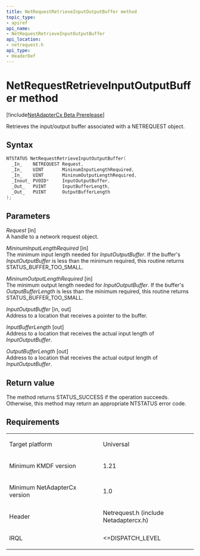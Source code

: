 ```yaml
---
title: NetRequestRetrieveInputOutputBuffer method
topic_type:
- apiref
api_name:
- NetRequestRetrieveInputOutputBuffer
api_location:
- netrequest.h
api_type:
- HeaderDef
---
```


# NetRequestRetrieveInputOutputBuffer method

[!include[NetAdapterCx Beta Prerelease](../netcx-beta-prerelease.md)]

Retrieves the input/output buffer associated with a NETREQUEST object.

Syntax
------

```cpp
NTSTATUS NetRequestRetrieveInputOutputBuffer(
  _In_    NETREQUEST Request,
  _In_    UINT       MininumInputLengthRequired,
  _In_    UINT       MininumOutputLengthRequired,
  _Inout_ PVOID*     InputOutputBuffer,
  _Out_   PUINT      InputBufferLength,
  _Out_   PUINT      OutputBufferLength
);
```

Parameters
----------

*Request* [in]  
A handle to a network request object.

*MininumInputLengthRequired* [in]  
The minimum input length needed for *InputOutputBuffer*. If the buffer's *InputOutputBuffer* is less than the minimum required, this routine returns STATUS_BUFFER_TOO_SMALL.

*MininumOutputLengthRequired* [in]  
The minimum output length needed for *InputOutputBuffer*. If the buffer's *OutputBufferLength* is less than the minimum required, this routine returns STATUS_BUFFER_TOO_SMALL.

*InputOutputBuffer* [in, out]  
Address to a location that receives a pointer to the buffer.

*InputBufferLength* [out]  
Address to a location that receives the actual input length of *InputOutputBuffer*.

*OutputBufferLength* [out]  
Address to a location that receives the actual output length of *InputOutputBuffer*.

Return value
------------

The method returns STATUS_SUCCESS if the operation succeeds. Otherwise, this method may return an appropriate NTSTATUS error code.

Requirements
------------

<table>
<colgroup>
<col width="50%" />
<col width="50%" />
</colgroup>
<tbody>
<tr class="odd">
<td align="left"><p>Target platform</p></td>
<td align="left">Universal</td>
</tr>
<tr class="even">
<td align="left"><p>Minimum KMDF version</p></td>
<td align="left"><p>1.21</p></td>
</tr>
<tr class="odd">
<td align="left"><p>Minimum NetAdapterCx version</p></td>
<td align="left"><p>1.0</p></td>
</tr>
<tr class="even">
<td align="left"><p>Header</p></td>
<td align="left">Netrequest.h (include Netadaptercx.h)</td>
</tr>
<tr class="odd">
<td align="left"><p>IRQL</p></td>
<td align="left"><p>&lt;=DISPATCH_LEVEL</p></td>
</tr>
</tbody>
</table>

 

 





